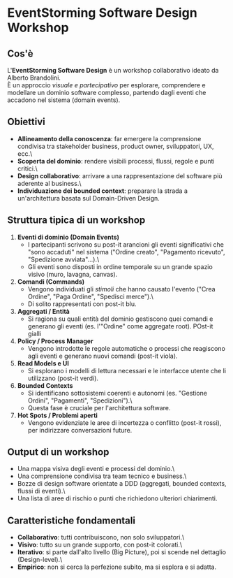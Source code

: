 # EventStorming Software Design Workshop

## Cos'è

L'**EventStorming Software Design** è un workshop collaborativo ideato
da Alberto Brandolini.\
È un approccio *visuale e partecipativo* per esplorare, comprendere e
modellare un dominio software complesso, partendo dagli eventi che
accadono nel sistema (domain events).

## Obiettivi

-   **Allineamento della conoscenza**: far emergere la comprensione
    condivisa tra stakeholder business, product owner, sviluppatori, UX,
    ecc.\
-   **Scoperta del dominio**: rendere visibili processi, flussi, regole
    e punti critici.\
-   **Design collaborativo**: arrivare a una rappresentazione del
    software più aderente al business.\
-   **Individuazione dei bounded context**: preparare la strada a
    un'architettura basata sul Domain-Driven Design.

## Struttura tipica di un workshop

1.  **Eventi di dominio (Domain Events)**
    -   I partecipanti scrivono su post-it arancioni gli eventi
        significativi che "sono accaduti" nel sistema ("Ordine creato",
        "Pagamento ricevuto", "Spedizione avviata"...).\
    -   Gli eventi sono disposti in ordine temporale su un grande spazio
        visivo (muro, lavagna, canvas).
2.  **Comandi (Commands)**
    -   Vengono individuati gli *stimoli* che hanno causato l'evento
        ("Crea Ordine", "Paga Ordine", "Spedisci merce").\
    -   Di solito rappresentati con post-it blu.
3.  **Aggregati / Entità**
    -   Si ragiona su quali entità del dominio gestiscono quei comandi e
        generano gli eventi (es. l'"Ordine" come aggregate root). POst-it gialli
4.  **Policy / Process Manager**
    -   Vengono introdotte le regole automatiche o processi che
        reagiscono agli eventi e generano nuovi comandi (post-it
        viola).
5.  **Read Models e UI**
    -   Si esplorano i modelli di lettura necessari e le interfacce
        utente che li utilizzano (post-it verdi).
6.  **Bounded Contexts**
    -   Si identificano sottosistemi coerenti e autonomi (es. "Gestione
        Ordini", "Pagamenti", "Spedizioni").\
    -   Questa fase è cruciale per l'architettura software.
7.  **Hot Spots / Problemi aperti**
    -   Vengono evidenziate le aree di incertezza o conflitto (post-it
        rossi), per indirizzare conversazioni future.

## Output di un workshop

-   Una mappa visiva degli eventi e processi del dominio.\
-   Una comprensione condivisa tra team tecnico e business.\
-   Bozze di design software orientate a DDD (aggregati, bounded
    contexts, flussi di eventi).\
-   Una lista di aree di rischio o punti che richiedono ulteriori
    chiarimenti.

## Caratteristiche fondamentali

-   **Collaborativo**: tutti contribuiscono, non solo sviluppatori.\
-   **Visivo**: tutto su un grande supporto, con post-it colorati.\
-   **Iterativo**: si parte dall'alto livello (Big Picture), poi si
    scende nel dettaglio (Design-level).\
-   **Empirico**: non si cerca la perfezione subito, ma si esplora e si
    adatta.
